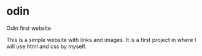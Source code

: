 # odin
Odin first website

This is a simple website with links and images.
It is a first project in where I will use html and css by myself.
